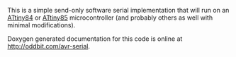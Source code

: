 This is a simple send-only software serial implementation that will run on an [ATtiny84][] or [ATtiny85][] microcontroller (and probably others as well with minimal modifications).

Doxygen generated documentation for this code is online at <http://oddbit.com/avr-serial>.

[attiny84]: https://www.microchip.com/wwwproducts/en/ATtiny84
[attiny85]: https://www.microchip.com/wwwproducts/en/ATtiny85
